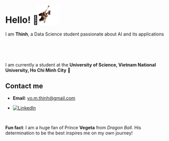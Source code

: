 # Hello! 👋

I am **Thinh**, a Data Science student passionate about AI and its applications<img src="assets/walle.gif" alt="Wall-E hanging around" width="70" style="position:relative; top:-100px; left:100px;">

I am currently a student at the **University of Science, Vietnam National University, Ho Chi Minh City** **🔬**

## Contact me
- **Email**: vo.m.thinh@gmail.com
  
-  [![LinkedIn](https://img.shields.io/badge/LinkedIn-ThinhVoMinh-blue?style=flat&logo=linkedin)](https://www.linkedin.com/in/vmthinh)

<br>

**Fun fact**: I am a huge fan of Prince **Vegeta** from *Dragon Ball*. His determination to be the best inspires me on my own journey!